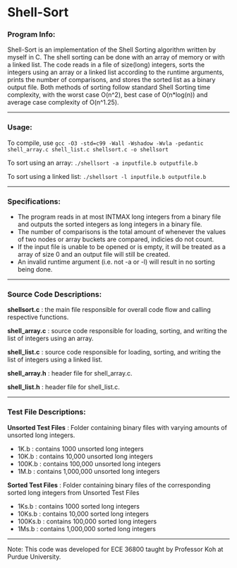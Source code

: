 # Shell-Sort #

### Program Info: ###
Shell-Sort is an implementation of the Shell Sorting algorithm written by myself in C. The shell sorting can be done with an array of memory or with a linked list. The code reads in a file of size(long) integers, sorts the integers using an array or a linked list according to the runtime arguments, prints the number of comparisons, and stores the sorted list as a binary output file. Both methods of sorting follow standard Shell Sorting time complexity, with the worst case O(n^2), best case of O(n*log(n)) and average case complexity of O(n^1.25).
- - - - 
### Usage: ###
To compile, use `gcc -O3 -std=c99 -Wall -Wshadow -Wvla -pedantic shell_array.c shell_list.c shellsort.c -o shellsort`

To sort using an array: `./shellsort -a inputfile.b outputfile.b`

To sort using a linked list: `./shellsort -l inputfile.b outputfile.b`
- - - -
### Specifications: ###
 - The program reads in at most INTMAX long integers from a binary file and outputs the sorted integers as long integers in a binary file.
 - The number of comparisons is the total amount of whenever the values of two nodes or array buckets are compared, indicies do not count.
 - If the input file is unable to be opened or is empty, it will be treated as a array of size 0 and an output file will still be created.
 - An invalid runtime argument (i.e. not -a or -l) will result in no sorting being done.

- - - -
### Source Code Descriptions: ###
**shellsort.c** : the main file responsible for overall code flow and calling respective functions.

**shell_array.c** : source code responsible for loading, sorting, and writing the list of integers using an array.

**shell_list.c** : source code responsible for loading, sorting, and writing the list of integers using a linked list.

**shell_array.h** : header file for shell_array.c.

**shell_list.h** : header file for shell_list.c.
- - - -
### Test File Descriptions: ###
**Unsorted Test Files** :  Folder containing binary files with varying amounts of unsorted long integers.
 - 1K.b : contains 1000 unsorted long integers
 - 10K.b : contains 10,000 unsorted long integers
 - 100K.b : contains 100,000 unsorted long integers
 - 1M.b : contains 1,000,000 unsorted long integers

**Sorted Test Files** :  Folder containing binary files of the corresponding sorted long integers from Unsorted Test Files
 - 1Ks.b : contains 1000 sorted long integers
 - 10Ks.b : contains 10,000 sorted long integers
 - 100Ks.b : contains 100,000 sorted long integers
 - 1Ms.b : contains 1,000,000 sorted long integers
- - - -
Note: This code was developed for ECE 36800 taught by Professor Koh at Purdue University.
